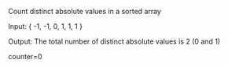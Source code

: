 Count distinct absolute values in a sorted array

Input:  { -1, -1, 0, 1, 1, 1 }

Output: The total number of distinct absolute values is 2 (0 and 1)

counter=0
